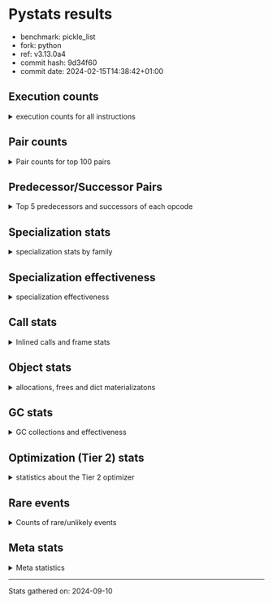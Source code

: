 
# Pystats results

- benchmark: pickle_list
- fork: python
- ref: v3.13.0a4
- commit hash: 9d34f60
- commit date: 2024-02-15T14:38:42+01:00

## Execution counts

<details>
<summary> execution counts for all instructions </summary>

|Name | Count | Self | Cumulative | Miss ratio | 
|---|---:|---:|---:|---:|
| LOAD_FAST | 4,560 | 17.8% | 17.8% |  |
| PUSH_NULL | 4,400 | 17.1% | 34.9% |  |
| POP_TOP | 4,080 | 15.9% | 50.8% |  |
| LOAD_FAST_LOAD_FAST | 4,000 | 15.6% | 66.4% |  |
| CALL_BUILTIN_FAST_WITH_KEYWORDS | 3,800 | 14.8% | 81.2% |  |
| STORE_FAST | 800 | 3.1% | 84.3% |  |
| CALL | 740 | 2.9% | 87.2% |  |
| FOR_ITER_RANGE | 460 | 1.8% | 89.0% |  |
| JUMP_BACKWARD | 340 | 1.3% | 90.3% |  |
| LOAD_DEREF | 240 | 0.9% | 91.3% |  |
| LOAD_ATTR_MODULE | 240 | 0.9% | 92.2% |  |
| LOAD_GLOBAL_MODULE | 240 | 0.9% | 93.1% |  |
| LOAD_ATTR | 200 | 0.8% | 93.9% |  |
| LOAD_GLOBAL | 200 | 0.8% | 94.7% |  |
| RETURN_VALUE | 160 | 0.6% | 95.3% |  |
| CALL_FUNCTION_EX | 160 | 0.6% | 95.9% |  |
| RESUME_CHECK | 120 | 0.5% | 96.4% |  |
| GET_ITER | 80 | 0.3% | 96.7% |  |
| NOP | 80 | 0.3% | 97.0% |  |
| BUILD_LIST | 80 | 0.3% | 97.3% |  |
| CALL_INTRINSIC_1 | 80 | 0.3% | 97.7% |  |
| COPY_FREE_VARS | 80 | 0.3% | 98.0% |  |
| ENTER_EXECUTOR | 80 | 0.3% | 98.3% |  |
| LIST_EXTEND | 80 | 0.3% | 98.6% |  |
| BINARY_OP_SUBTRACT_FLOAT | 60 | 0.2% | 98.8% |  |
| CALL_BUILTIN_CLASS | 60 | 0.2% | 99.1% |  |
| LOAD_ATTR_WITH_HINT | 60 | 0.2% | 99.3% |  |
| LOAD_GLOBAL_BUILTIN | 60 | 0.2% | 99.5% |  |
| BINARY_OP | 40 | 0.2% | 99.7% |  |
| FOR_ITER | 40 | 0.2% | 99.8% |  |
| RESUME | 40 | 0.2% | 100.0% |  |


</details>

## Pair counts

<details>
<summary> Pair counts for top 100 pairs </summary>

|Pair | Count | Self | Cumulative | 
|---|---:|---:|---:|
| PUSH_NULL LOAD_FAST_LOAD_FAST | 4,000 | 15.6% | 15.6% |
| LOAD_FAST PUSH_NULL | 4,000 | 15.6% | 31.2% |
| CALL_BUILTIN_FAST_WITH_KEYWORDS POP_TOP | 3,800 | 14.8% | 46.0% |
| POP_TOP LOAD_FAST | 3,600 | 14.0% | 60.0% |
| LOAD_FAST_LOAD_FAST CALL_BUILTIN_FAST_WITH_KEYWORDS | 3,600 | 14.0% | 74.0% |
| STORE_FAST LOAD_FAST | 640 | 2.5% | 76.5% |
| LOAD_FAST_LOAD_FAST CALL | 400 | 1.6% | 78.1% |
| FOR_ITER_RANGE STORE_FAST | 380 | 1.5% | 79.6% |
| POP_TOP JUMP_BACKWARD | 340 | 1.3% | 80.9% |
| JUMP_BACKWARD FOR_ITER_RANGE | 300 | 1.2% | 82.1% |
| CALL POP_TOP | 280 | 1.1% | 83.2% |
| PUSH_NULL CALL | 240 | 0.9% | 84.1% |
| CALL CALL_BUILTIN_FAST_WITH_KEYWORDS | 200 | 0.8% | 84.9% |
| LOAD_ATTR_MODULE PUSH_NULL | 180 | 0.7% | 85.6% |
| PUSH_NULL LOAD_FAST | 160 | 0.6% | 86.2% |
| LOAD_DEREF PUSH_NULL | 160 | 0.6% | 86.8% |
| LOAD_GLOBAL_MODULE LOAD_ATTR_MODULE | 120 | 0.5% | 87.3% |
| CALL STORE_FAST | 100 | 0.4% | 87.7% |
| NOP LOAD_DEREF | 80 | 0.3% | 88.0% |
| POP_TOP NOP | 80 | 0.3% | 88.3% |
| RETURN_VALUE RETURN_VALUE | 80 | 0.3% | 88.6% |
| BUILD_LIST LOAD_DEREF | 80 | 0.3% | 88.9% |
| CALL LOAD_FAST | 80 | 0.3% | 89.2% |
| CALL_FUNCTION_EX COPY_FREE_VARS | 80 | 0.3% | 89.6% |
| CALL_INTRINSIC_1 CALL_FUNCTION_EX | 80 | 0.3% | 89.9% |
| ENTER_EXECUTOR FOR_ITER_RANGE | 80 | 0.3% | 90.2% |
| LIST_EXTEND CALL_INTRINSIC_1 | 80 | 0.3% | 90.5% |
| LOAD_ATTR LOAD_ATTR_MODULE | 80 | 0.3% | 90.8% |
| LOAD_DEREF LIST_EXTEND | 80 | 0.3% | 91.1% |
| LOAD_FAST GET_ITER | 80 | 0.3% | 91.4% |
| LOAD_FAST BUILD_LIST | 80 | 0.3% | 91.7% |
| LOAD_FAST CALL_FUNCTION_EX | 80 | 0.3% | 92.0% |
| LOAD_FAST LOAD_ATTR | 80 | 0.3% | 92.4% |
| LOAD_GLOBAL LOAD_GLOBAL_MODULE | 80 | 0.3% | 92.7% |
| STORE_FAST LOAD_GLOBAL | 80 | 0.3% | 93.0% |
| STORE_FAST LOAD_GLOBAL_MODULE | 80 | 0.3% | 93.3% |
| GET_ITER FOR_ITER_RANGE | 60 | 0.2% | 93.5% |
| POP_TOP ENTER_EXECUTOR | 60 | 0.2% | 93.8% |
| CALL CALL | 60 | 0.2% | 94.0% |
| CALL_FUNCTION_EX RESUME_CHECK | 60 | 0.2% | 94.2% |
| COPY_FREE_VARS RESUME_CHECK | 60 | 0.2% | 94.5% |
| LOAD_ATTR PUSH_NULL | 60 | 0.2% | 94.7% |
| LOAD_GLOBAL LOAD_ATTR | 60 | 0.2% | 94.9% |
| BINARY_OP_SUBTRACT_FLOAT RETURN_VALUE | 60 | 0.2% | 95.2% |
| CALL_BUILTIN_CLASS STORE_FAST | 60 | 0.2% | 95.4% |
| LOAD_ATTR_MODULE STORE_FAST | 60 | 0.2% | 95.6% |
| LOAD_ATTR_WITH_HINT STORE_FAST | 60 | 0.2% | 95.9% |
| LOAD_GLOBAL_BUILTIN LOAD_FAST | 60 | 0.2% | 96.1% |
| LOAD_GLOBAL_MODULE LOAD_ATTR | 60 | 0.2% | 96.3% |
| LOAD_GLOBAL_MODULE STORE_FAST | 60 | 0.2% | 96.6% |
| RESUME_CHECK LOAD_DEREF | 60 | 0.2% | 96.8% |
| RETURN_VALUE LOAD_GLOBAL | 40 | 0.2% | 97.0% |
| RETURN_VALUE LOAD_GLOBAL_MODULE | 40 | 0.2% | 97.1% |
| LOAD_ATTR STORE_FAST | 40 | 0.2% | 97.3% |
| LOAD_FAST BINARY_OP | 40 | 0.2% | 97.4% |
| LOAD_FAST CALL | 40 | 0.2% | 97.6% |
| LOAD_FAST BINARY_OP_SUBTRACT_FLOAT | 40 | 0.2% | 97.7% |
| LOAD_FAST CALL_BUILTIN_CLASS | 40 | 0.2% | 97.9% |
| LOAD_FAST LOAD_ATTR_MODULE | 40 | 0.2% | 98.1% |
| LOAD_FAST LOAD_ATTR_WITH_HINT | 40 | 0.2% | 98.2% |
| FOR_ITER_RANGE LOAD_GLOBAL | 40 | 0.2% | 98.4% |
| FOR_ITER_RANGE LOAD_GLOBAL_MODULE | 40 | 0.2% | 98.5% |
| RESUME_CHECK LOAD_GLOBAL_BUILTIN | 40 | 0.2% | 98.7% |
| GET_ITER FOR_ITER | 20 | 0.1% | 98.8% |
| BINARY_OP RETURN_VALUE | 20 | 0.1% | 98.8% |
| BINARY_OP BINARY_OP_SUBTRACT_FLOAT | 20 | 0.1% | 98.9% |
| CALL CALL_BUILTIN_CLASS | 20 | 0.1% | 99.0% |
| CALL_FUNCTION_EX RESUME | 20 | 0.1% | 99.1% |
| COPY_FREE_VARS RESUME | 20 | 0.1% | 99.1% |
| FOR_ITER STORE_FAST | 20 | 0.1% | 99.2% |
| FOR_ITER FOR_ITER_RANGE | 20 | 0.1% | 99.3% |
| JUMP_BACKWARD ENTER_EXECUTOR | 20 | 0.1% | 99.4% |
| JUMP_BACKWARD FOR_ITER | 20 | 0.1% | 99.5% |
| LOAD_ATTR LOAD_ATTR_WITH_HINT | 20 | 0.1% | 99.5% |
| LOAD_GLOBAL LOAD_FAST | 20 | 0.1% | 99.6% |
| LOAD_GLOBAL STORE_FAST | 20 | 0.1% | 99.7% |
| LOAD_GLOBAL LOAD_GLOBAL_BUILTIN | 20 | 0.1% | 99.8% |
| RESUME LOAD_DEREF | 20 | 0.1% | 99.8% |
| RESUME LOAD_GLOBAL | 20 | 0.1% | 99.9% |
| RESUME_CHECK LOAD_GLOBAL | 20 | 0.1% | 100.0% |


</details>

## Predecessor/Successor Pairs

<details>
<summary> Top 5 predecessors and successors of each opcode </summary>

### GET_ITER

<details>
<summary> Successors and predecessors for GET_ITER </summary>

|Predecessors | Count | Percentage | 
|---|---:|---:|
| LOAD_FAST | 80 | 100.0% |

|Successors | Count | Percentage | 
|---|---:|---:|
| FOR_ITER_RANGE | 60 | 75.0% |
| FOR_ITER | 20 | 25.0% |


</details>

### NOP

<details>
<summary> Successors and predecessors for NOP </summary>

|Predecessors | Count | Percentage | 
|---|---:|---:|
| POP_TOP | 80 | 100.0% |

|Successors | Count | Percentage | 
|---|---:|---:|
| LOAD_DEREF | 80 | 100.0% |


</details>

### POP_TOP

<details>
<summary> Successors and predecessors for POP_TOP </summary>

|Predecessors | Count | Percentage | 
|---|---:|---:|
| CALL_BUILTIN_FAST_WITH_KEYWORDS | 3,800 | 93.1% |
| CALL | 280 | 6.9% |

|Successors | Count | Percentage | 
|---|---:|---:|
| LOAD_FAST | 3,600 | 88.2% |
| JUMP_BACKWARD | 340 | 8.3% |
| NOP | 80 | 2.0% |
| ENTER_EXECUTOR | 60 | 1.5% |


</details>

### PUSH_NULL

<details>
<summary> Successors and predecessors for PUSH_NULL </summary>

|Predecessors | Count | Percentage | 
|---|---:|---:|
| LOAD_FAST | 4,000 | 90.9% |
| LOAD_ATTR_MODULE | 180 | 4.1% |
| LOAD_DEREF | 160 | 3.6% |
| LOAD_ATTR | 60 | 1.4% |

|Successors | Count | Percentage | 
|---|---:|---:|
| LOAD_FAST_LOAD_FAST | 4,000 | 90.9% |
| CALL | 240 | 5.5% |
| LOAD_FAST | 160 | 3.6% |


</details>

### RETURN_VALUE

<details>
<summary> Successors and predecessors for RETURN_VALUE </summary>

|Predecessors | Count | Percentage | 
|---|---:|---:|
| RETURN_VALUE | 80 | 50.0% |
| BINARY_OP_SUBTRACT_FLOAT | 60 | 37.5% |
| BINARY_OP | 20 | 12.5% |

|Successors | Count | Percentage | 
|---|---:|---:|
| RETURN_VALUE | 80 | 50.0% |
| LOAD_GLOBAL | 40 | 25.0% |
| LOAD_GLOBAL_MODULE | 40 | 25.0% |


</details>

### BINARY_OP

<details>
<summary> Successors and predecessors for BINARY_OP </summary>

|Predecessors | Count | Percentage | 
|---|---:|---:|
| LOAD_FAST | 40 | 100.0% |

|Successors | Count | Percentage | 
|---|---:|---:|
| RETURN_VALUE | 20 | 50.0% |
| BINARY_OP_SUBTRACT_FLOAT | 20 | 50.0% |


</details>

### BUILD_LIST

<details>
<summary> Successors and predecessors for BUILD_LIST </summary>

|Predecessors | Count | Percentage | 
|---|---:|---:|
| LOAD_FAST | 80 | 100.0% |

|Successors | Count | Percentage | 
|---|---:|---:|
| LOAD_DEREF | 80 | 100.0% |


</details>

### CALL

<details>
<summary> Successors and predecessors for CALL </summary>

|Predecessors | Count | Percentage | 
|---|---:|---:|
| LOAD_FAST_LOAD_FAST | 400 | 54.1% |
| PUSH_NULL | 240 | 32.4% |
| CALL | 60 | 8.1% |
| LOAD_FAST | 40 | 5.4% |

|Successors | Count | Percentage | 
|---|---:|---:|
| POP_TOP | 280 | 37.8% |
| CALL_BUILTIN_FAST_WITH_KEYWORDS | 200 | 27.0% |
| STORE_FAST | 100 | 13.5% |
| LOAD_FAST | 80 | 10.8% |
| CALL | 60 | 8.1% |


</details>

### CALL_FUNCTION_EX

<details>
<summary> Successors and predecessors for CALL_FUNCTION_EX </summary>

|Predecessors | Count | Percentage | 
|---|---:|---:|
| CALL_INTRINSIC_1 | 80 | 50.0% |
| LOAD_FAST | 80 | 50.0% |

|Successors | Count | Percentage | 
|---|---:|---:|
| COPY_FREE_VARS | 80 | 50.0% |
| RESUME_CHECK | 60 | 37.5% |
| RESUME | 20 | 12.5% |


</details>

### CALL_INTRINSIC_1

<details>
<summary> Successors and predecessors for CALL_INTRINSIC_1 </summary>

|Predecessors | Count | Percentage | 
|---|---:|---:|
| LIST_EXTEND | 80 | 100.0% |

|Successors | Count | Percentage | 
|---|---:|---:|
| CALL_FUNCTION_EX | 80 | 100.0% |


</details>

### COPY_FREE_VARS

<details>
<summary> Successors and predecessors for COPY_FREE_VARS </summary>

|Predecessors | Count | Percentage | 
|---|---:|---:|
| CALL_FUNCTION_EX | 80 | 100.0% |

|Successors | Count | Percentage | 
|---|---:|---:|
| RESUME_CHECK | 60 | 75.0% |
| RESUME | 20 | 25.0% |


</details>

### ENTER_EXECUTOR

<details>
<summary> Successors and predecessors for ENTER_EXECUTOR </summary>

|Predecessors | Count | Percentage | 
|---|---:|---:|
| POP_TOP | 60 | 75.0% |
| JUMP_BACKWARD | 20 | 25.0% |

|Successors | Count | Percentage | 
|---|---:|---:|
| FOR_ITER_RANGE | 80 | 100.0% |


</details>

### FOR_ITER

<details>
<summary> Successors and predecessors for FOR_ITER </summary>

|Predecessors | Count | Percentage | 
|---|---:|---:|
| GET_ITER | 20 | 50.0% |
| JUMP_BACKWARD | 20 | 50.0% |

|Successors | Count | Percentage | 
|---|---:|---:|
| STORE_FAST | 20 | 50.0% |
| FOR_ITER_RANGE | 20 | 50.0% |


</details>

### JUMP_BACKWARD

<details>
<summary> Successors and predecessors for JUMP_BACKWARD </summary>

|Predecessors | Count | Percentage | 
|---|---:|---:|
| POP_TOP | 340 | 100.0% |

|Successors | Count | Percentage | 
|---|---:|---:|
| FOR_ITER_RANGE | 300 | 88.2% |
| ENTER_EXECUTOR | 20 | 5.9% |
| FOR_ITER | 20 | 5.9% |


</details>

### LIST_EXTEND

<details>
<summary> Successors and predecessors for LIST_EXTEND </summary>

|Predecessors | Count | Percentage | 
|---|---:|---:|
| LOAD_DEREF | 80 | 100.0% |

|Successors | Count | Percentage | 
|---|---:|---:|
| CALL_INTRINSIC_1 | 80 | 100.0% |


</details>

### LOAD_ATTR

<details>
<summary> Successors and predecessors for LOAD_ATTR </summary>

|Predecessors | Count | Percentage | 
|---|---:|---:|
| LOAD_FAST | 80 | 40.0% |
| LOAD_GLOBAL | 60 | 30.0% |
| LOAD_GLOBAL_MODULE | 60 | 30.0% |

|Successors | Count | Percentage | 
|---|---:|---:|
| LOAD_ATTR_MODULE | 80 | 40.0% |
| PUSH_NULL | 60 | 30.0% |
| STORE_FAST | 40 | 20.0% |
| LOAD_ATTR_WITH_HINT | 20 | 10.0% |


</details>

### LOAD_DEREF

<details>
<summary> Successors and predecessors for LOAD_DEREF </summary>

|Predecessors | Count | Percentage | 
|---|---:|---:|
| NOP | 80 | 33.3% |
| BUILD_LIST | 80 | 33.3% |
| RESUME_CHECK | 60 | 25.0% |
| RESUME | 20 | 8.3% |

|Successors | Count | Percentage | 
|---|---:|---:|
| PUSH_NULL | 160 | 66.7% |
| LIST_EXTEND | 80 | 33.3% |


</details>

### LOAD_FAST

<details>
<summary> Successors and predecessors for LOAD_FAST </summary>

|Predecessors | Count | Percentage | 
|---|---:|---:|
| POP_TOP | 3,600 | 78.9% |
| STORE_FAST | 640 | 14.0% |
| PUSH_NULL | 160 | 3.5% |
| CALL | 80 | 1.8% |
| LOAD_GLOBAL_BUILTIN | 60 | 1.3% |

|Successors | Count | Percentage | 
|---|---:|---:|
| PUSH_NULL | 4,000 | 87.7% |
| GET_ITER | 80 | 1.8% |
| BUILD_LIST | 80 | 1.8% |
| CALL_FUNCTION_EX | 80 | 1.8% |
| LOAD_ATTR | 80 | 1.8% |


</details>

### LOAD_FAST_LOAD_FAST

<details>
<summary> Successors and predecessors for LOAD_FAST_LOAD_FAST </summary>

|Predecessors | Count | Percentage | 
|---|---:|---:|
| PUSH_NULL | 4,000 | 100.0% |

|Successors | Count | Percentage | 
|---|---:|---:|
| CALL_BUILTIN_FAST_WITH_KEYWORDS | 3,600 | 90.0% |
| CALL | 400 | 10.0% |


</details>

### LOAD_GLOBAL

<details>
<summary> Successors and predecessors for LOAD_GLOBAL </summary>

|Predecessors | Count | Percentage | 
|---|---:|---:|
| STORE_FAST | 80 | 40.0% |
| RETURN_VALUE | 40 | 20.0% |
| FOR_ITER_RANGE | 40 | 20.0% |
| RESUME | 20 | 10.0% |
| RESUME_CHECK | 20 | 10.0% |

|Successors | Count | Percentage | 
|---|---:|---:|
| LOAD_GLOBAL_MODULE | 80 | 40.0% |
| LOAD_ATTR | 60 | 30.0% |
| LOAD_FAST | 20 | 10.0% |
| STORE_FAST | 20 | 10.0% |
| LOAD_GLOBAL_BUILTIN | 20 | 10.0% |


</details>

### STORE_FAST

<details>
<summary> Successors and predecessors for STORE_FAST </summary>

|Predecessors | Count | Percentage | 
|---|---:|---:|
| FOR_ITER_RANGE | 380 | 47.5% |
| CALL | 100 | 12.5% |
| CALL_BUILTIN_CLASS | 60 | 7.5% |
| LOAD_ATTR_MODULE | 60 | 7.5% |
| LOAD_ATTR_WITH_HINT | 60 | 7.5% |

|Successors | Count | Percentage | 
|---|---:|---:|
| LOAD_FAST | 640 | 80.0% |
| LOAD_GLOBAL | 80 | 10.0% |
| LOAD_GLOBAL_MODULE | 80 | 10.0% |


</details>

### RESUME

<details>
<summary> Successors and predecessors for RESUME </summary>

|Predecessors | Count | Percentage | 
|---|---:|---:|
| CALL_FUNCTION_EX | 20 | 50.0% |
| COPY_FREE_VARS | 20 | 50.0% |

|Successors | Count | Percentage | 
|---|---:|---:|
| LOAD_DEREF | 20 | 50.0% |
| LOAD_GLOBAL | 20 | 50.0% |


</details>

### BINARY_OP_SUBTRACT_FLOAT

<details>
<summary> Successors and predecessors for BINARY_OP_SUBTRACT_FLOAT </summary>

|Predecessors | Count | Percentage | 
|---|---:|---:|
| LOAD_FAST | 40 | 66.7% |
| BINARY_OP | 20 | 33.3% |

|Successors | Count | Percentage | 
|---|---:|---:|
| RETURN_VALUE | 60 | 100.0% |


</details>

### CALL_BUILTIN_CLASS

<details>
<summary> Successors and predecessors for CALL_BUILTIN_CLASS </summary>

|Predecessors | Count | Percentage | 
|---|---:|---:|
| LOAD_FAST | 40 | 66.7% |
| CALL | 20 | 33.3% |

|Successors | Count | Percentage | 
|---|---:|---:|
| STORE_FAST | 60 | 100.0% |


</details>

### CALL_BUILTIN_FAST_WITH_KEYWORDS

<details>
<summary> Successors and predecessors for CALL_BUILTIN_FAST_WITH_KEYWORDS </summary>

|Predecessors | Count | Percentage | 
|---|---:|---:|
| LOAD_FAST_LOAD_FAST | 3,600 | 94.7% |
| CALL | 200 | 5.3% |

|Successors | Count | Percentage | 
|---|---:|---:|
| POP_TOP | 3,800 | 100.0% |


</details>

### FOR_ITER_RANGE

<details>
<summary> Successors and predecessors for FOR_ITER_RANGE </summary>

|Predecessors | Count | Percentage | 
|---|---:|---:|
| JUMP_BACKWARD | 300 | 65.2% |
| ENTER_EXECUTOR | 80 | 17.4% |
| GET_ITER | 60 | 13.0% |
| FOR_ITER | 20 | 4.3% |

|Successors | Count | Percentage | 
|---|---:|---:|
| STORE_FAST | 380 | 82.6% |
| LOAD_GLOBAL | 40 | 8.7% |
| LOAD_GLOBAL_MODULE | 40 | 8.7% |


</details>

### LOAD_ATTR_MODULE

<details>
<summary> Successors and predecessors for LOAD_ATTR_MODULE </summary>

|Predecessors | Count | Percentage | 
|---|---:|---:|
| LOAD_GLOBAL_MODULE | 120 | 50.0% |
| LOAD_ATTR | 80 | 33.3% |
| LOAD_FAST | 40 | 16.7% |

|Successors | Count | Percentage | 
|---|---:|---:|
| PUSH_NULL | 180 | 75.0% |
| STORE_FAST | 60 | 25.0% |


</details>

### LOAD_ATTR_WITH_HINT

<details>
<summary> Successors and predecessors for LOAD_ATTR_WITH_HINT </summary>

|Predecessors | Count | Percentage | 
|---|---:|---:|
| LOAD_FAST | 40 | 66.7% |
| LOAD_ATTR | 20 | 33.3% |

|Successors | Count | Percentage | 
|---|---:|---:|
| STORE_FAST | 60 | 100.0% |


</details>

### LOAD_GLOBAL_BUILTIN

<details>
<summary> Successors and predecessors for LOAD_GLOBAL_BUILTIN </summary>

|Predecessors | Count | Percentage | 
|---|---:|---:|
| RESUME_CHECK | 40 | 66.7% |
| LOAD_GLOBAL | 20 | 33.3% |

|Successors | Count | Percentage | 
|---|---:|---:|
| LOAD_FAST | 60 | 100.0% |


</details>

### LOAD_GLOBAL_MODULE

<details>
<summary> Successors and predecessors for LOAD_GLOBAL_MODULE </summary>

|Predecessors | Count | Percentage | 
|---|---:|---:|
| LOAD_GLOBAL | 80 | 33.3% |
| STORE_FAST | 80 | 33.3% |
| RETURN_VALUE | 40 | 16.7% |
| FOR_ITER_RANGE | 40 | 16.7% |

|Successors | Count | Percentage | 
|---|---:|---:|
| LOAD_ATTR_MODULE | 120 | 50.0% |
| LOAD_ATTR | 60 | 25.0% |
| STORE_FAST | 60 | 25.0% |


</details>

### RESUME_CHECK

<details>
<summary> Successors and predecessors for RESUME_CHECK </summary>

|Predecessors | Count | Percentage | 
|---|---:|---:|
| CALL_FUNCTION_EX | 60 | 50.0% |
| COPY_FREE_VARS | 60 | 50.0% |

|Successors | Count | Percentage | 
|---|---:|---:|
| LOAD_DEREF | 60 | 50.0% |
| LOAD_GLOBAL_BUILTIN | 40 | 33.3% |
| LOAD_GLOBAL | 20 | 16.7% |


</details>


</details>

## Specialization stats

<details>
<summary> specialization stats by family </summary>

### BINARY_OP

<details>
<summary> specialization stats for BINARY_OP family </summary>

|Kind | Count | Ratio | 
|---|---:|---:|
|     deferred | 20 | 20.0% |
|          hit | 60 | 60.0% |

| | Count | Ratio | 
|---|---:|---:|
| Success | 20 | 100.0% |
| Failure | 0 | 0.0% |


</details>

### CALL

<details>
<summary> specialization stats for CALL family </summary>

|Kind | Count | Ratio | 
|---|---:|---:|
|     deferred | 460 | 0.0% |
|          hit | 1,638,260 | 100.0% |

| | Count | Ratio | 
|---|---:|---:|
| Success | 220 | 78.6% |
| Failure | 60 | 21.4% |

|Failure kind | Count | Ratio | 
|---|---:|---:|
| cfunc noargs | 60 | 100.0% |


</details>

### FOR_ITER

<details>
<summary> specialization stats for FOR_ITER family </summary>

|Kind | Count | Ratio | 
|---|---:|---:|
|     deferred | 20 | 4.0% |
|          hit | 460 | 92.0% |

| | Count | Ratio | 
|---|---:|---:|
| Success | 20 | 100.0% |
| Failure | 0 | 0.0% |


</details>

### LOAD_ATTR

<details>
<summary> specialization stats for LOAD_ATTR family </summary>

|Kind | Count | Ratio | 
|---|---:|---:|
|     deferred | 100 | 20.0% |
|          hit | 300 | 60.0% |

| | Count | Ratio | 
|---|---:|---:|
| Success | 100 | 100.0% |
| Failure | 0 | 0.0% |


</details>

### LOAD_GLOBAL

<details>
<summary> specialization stats for LOAD_GLOBAL family </summary>

|Kind | Count | Ratio | 
|---|---:|---:|
|     deferred | 100 | 20.0% |
|          hit | 300 | 60.0% |

| | Count | Ratio | 
|---|---:|---:|
| Success | 100 | 100.0% |
| Failure | 0 | 0.0% |


</details>


</details>

## Specialization effectiveness

<details>
<summary> specialization effectiveness </summary>

|Instructions | Count | Ratio | 
|---|---:|---:|
| Basic | 19,340 | 75.4% |
| Not specialized | 1,220 | 4.8% |
| Specialized hits | 5,100 | 19.9% |
| Specialized misses | 0 | 0.0% |

### Deferred by instruction

<details>
<summary> deferred by instruction </summary>

|Name | Count | Ratio | 
|---|---:|---:|
| CALL | 460 | 65.7% |
| LOAD_ATTR | 100 | 14.3% |
| LOAD_GLOBAL | 100 | 14.3% |
| BINARY_OP | 20 | 2.9% |
| FOR_ITER | 20 | 2.9% |
| BINARY_SLICE | 0 | 0.0% |
| STORE_SLICE | 0 | 0.0% |
| BINARY_SUBSCR | 0 | 0.0% |
| GET_ITER | 0 | 0.0% |
| NOP | 0 | 0.0% |


</details>

### Misses by instruction

<details>
<summary> misses by instruction </summary>


</details>


</details>

## Call stats

<details>
<summary> Inlined calls and frame stats </summary>

| | Count | Ratio | 
|---|---:|---:|
| Calls to PyEval_EvalDefault | 0 | 0.0% |
| Calls to Python functions inlined | 160 | 100.0% |
| Calls via PyEval_EvalFrame (total) | 0 | 0.0% |
| Calls via PyEval_EvalFrame (vector) | 0 | 0.0% |
| Calls via PyEval_EvalFrame (generator) | 0 | 0.0% |
| Calls via PyEval_EvalFrame (legacy) | 0 | 0.0% |
| Calls via PyEval_EvalFrame (function vectorcall) | 0 | 0.0% |
| Calls via PyEval_EvalFrame (build class) | 0 | 0.0% |
| Calls via PyEval_EvalFrame (slot) | 0 | 0.0% |
| Calls via PyEval_EvalFrame (function ex) | 160 | 100.0% |
| Calls via PyEval_EvalFrame (api) | 0 | 0.0% |
| Calls via PyEval_EvalFrame (method) | 0 | 0.0% |
| Frame objects created | 0 | 0.0% |
| Frames pushed | 160 | 100.0% |


</details>

## Object stats

<details>
<summary> allocations, frees and dict materializatons </summary>

| | Count | Ratio | 
|---|---:|---:|
| Allocations from freelist | 320 | 0.0% |
| Frees to freelist | 260 |  |
| Allocations | 11,612,440 | 100.0% |
| Allocations to 512 bytes | 6,697,220 | 57.7% |
| Allocations to 4 kbytes | 3,276,820 | 28.2% |
| Allocations over 4 kbytes | 1,638,400 | 14.1% |
| Frees | 11,612,402 |  |
| New values | 0 |  |
| Interpreter increfs | 10,160 | 0.0% |
| Interpreter decrefs | 14,660 | 0.0% |
| Increfs | 108,127,201 | 100.0% |
| Decrefs | 113,181,684 | 100.0% |
| Materialize dict (on request) | 0 |  |
| Materialize dict (new key) | 0 |  |
| Materialize dict (too big) | 0 |  |
| Materialize dict (str subclass) | 0 |  |
| Dematerialize dict | 0 |  |
| Method cache hits | 3,276,857 |  |
| Method cache misses | 63 |  |
| Method cache collisions | 55 |  |
| Method cache dunder hits | 0 |  |
| Method cache dunder misses | 0 |  |


</details>

## GC stats

<details>
<summary> GC collections and effectiveness </summary>

|Generation | Collections | Objects collected | Object visits | 
|---:|---:|---:|---:|
| 0 | 0 | 0 | 0 |
| 1 | 0 | 0 | 0 |
| 2 | 0 | 0 | 0 |


</details>

## Optimization (Tier 2) stats

<details>
<summary> statistics about the Tier 2 optimizer </summary>

| | Count | Ratio | 
|---|---:|---:|
| Optimization attempts | 20 |  |
| Traces created | 20 | 100.0% |
| Trace stack overflow | 0 | 0.0% |
| Trace stack underflow | 0 | 0.0% |
| Trace too long | 0 | 0.0% |
| Trace too short | 0 | 0.0% |
| Inner loop found | 0 | 0.0% |
| Recursive call | 0 | 0.0% |
| Low confidence | 0 | 0.0% |
| Traces executed | 0 |  |
| Uops executed | 0 |  |

### Trace length histogram

<details>
<summary> trace length histogram </summary>

|Range | Count | Ratio | 
|---|---:|---:|
| <= 1 | 0 | 0.0% |
| <= 2 | 0 | 0.0% |
| <= 4 | 0 | 0.0% |
| <= 8 | 0 | 0.0% |
| <= 16 | 0 | 0.0% |
| <= 32 | 0 | 0.0% |
| <= 64 | 0 | 0.0% |
| <= 128 | 20 | 100.0% |


</details>

### Optimized trace length histogram

<details>
<summary> optimized trace length histogram </summary>

|Range | Count | Ratio | 
|---|---:|---:|
| <= 1 | 0 | 0.0% |
| <= 2 | 0 | 0.0% |
| <= 4 | 0 | 0.0% |
| <= 8 | 0 | 0.0% |
| <= 16 | 0 | 0.0% |
| <= 32 | 0 | 0.0% |
| <= 64 | 0 | 0.0% |
| <= 128 | 20 | 100.0% |


</details>

### Trace run length histogram

<details>
<summary> trace run length histogram </summary>

|Range | Count | Ratio | 
|---|---:|---:|
| <= 1 | 0 |  |


</details>

### Uop execution stats

<details>
<summary> uop execution stats </summary>


</details>

### Unsupported opcodes

<details>
<summary> unsupported opcodes </summary>


</details>


</details>

## Rare events

<details>
<summary> Counts of rare/unlikely events </summary>

|Event | Count | 
|---|---:|
| set class | 0 |
| set bases | 0 |
| set eval frame func | 0 |
| builtin dict | 0 |
| func modification | 0 |
| watched dict modification | 0 |
| watched globals modification | 0 |


</details>

## Meta stats

<details>
<summary> Meta statistics </summary>

| | Count | 
|---|---:|
| Number of data files | 20 |


</details>

---
Stats gathered on: 2024-09-10
